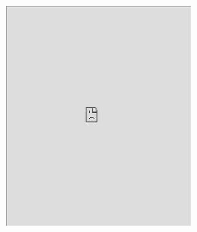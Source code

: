 <!-- 
.. title: Stacken IRC Room
.. slug: irc
.. description: 
-->

<iframe src="http://webchat.freenode.net?channels=stackenkth&uio=MT1mYWxzZSYzPWZhbHNlJjEwPXRydWUmMTM9ZmFsc2U6f" style="width: 100%; min-height: 600px"></iframe>
